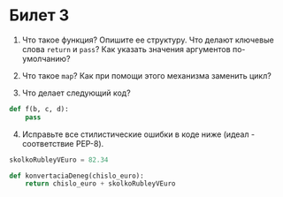 # Билет 3

1. Что такое функция? Опишите ее структуру. Что делают ключевые слова `return` и `pass`? Как указать значения аргументов по-умолчанию?

2. Что такое `map`? Как при помощи этого механизма заменить цикл?

3. Что делает следующий код?

```python
def f(b, c, d):
    pass
```

4. Исправьте все стилистические ошибки в коде ниже (идеал - соответствие PEP-8).

```python
skolkoRubleyVEuro = 82.34

def konvertaciaDeneg(chislo_euro):
    return chislo_euro + skolkoRubleyVEuro
```
